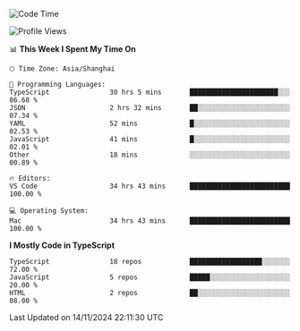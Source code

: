 <!--START_SECTION:waka-->
![Code Time](http://img.shields.io/badge/Code%20Time-6%2C893%20hrs%2053%20mins-blue)

![Profile Views](http://img.shields.io/badge/Profile%20Views-0-blue)

📊 **This Week I Spent My Time On** 

```text
🕑︎ Time Zone: Asia/Shanghai

💬 Programming Languages: 
TypeScript               30 hrs 5 mins       ██████████████████████░░░   86.68 % 
JSON                     2 hrs 32 mins       ██░░░░░░░░░░░░░░░░░░░░░░░   07.34 % 
YAML                     52 mins             █░░░░░░░░░░░░░░░░░░░░░░░░   02.53 % 
JavaScript               41 mins             █░░░░░░░░░░░░░░░░░░░░░░░░   02.01 % 
Other                    18 mins             ░░░░░░░░░░░░░░░░░░░░░░░░░   00.89 % 

🔥 Editors: 
VS Code                  34 hrs 43 mins      █████████████████████████   100.00 % 

💻 Operating System: 
Mac                      34 hrs 43 mins      █████████████████████████   100.00 % 
```

**I Mostly Code in TypeScript** 

```text
TypeScript               18 repos            ██████████████████░░░░░░░   72.00 % 
JavaScript               5 repos             █████░░░░░░░░░░░░░░░░░░░░   20.00 % 
HTML                     2 repos             ██░░░░░░░░░░░░░░░░░░░░░░░   08.00 % 
```




 Last Updated on 14/11/2024 22:11:30 UTC
<!--END_SECTION:waka-->
